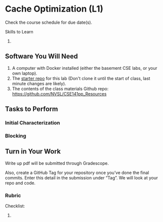 # Cache Optimization (L1)

Check the course schedule for due date(s).

Skills to Learn

1. 


## Software You Will Need

1. A computer with Docker installed (either the basement CSE labs, or your own laptop).
2. The [starter repo]() for this lab (Don't clone it until the start of class, last minute changes are likely).
3. The contents of the class materials Github repo: https://github.com/NVSL/CSE141pp_Resources

## Tasks to Perform

### Initial Characterization

### Blocking


## Turn in Your Work
Write up pdf will be submitted through Gradescope.

Also, create a GitHub Tag for your repository once you’ve done the final commits. 
Enter this detail in the submission under “Tag”.
We will look at your repo and code.

### Rubric

Checklist:

1. 

